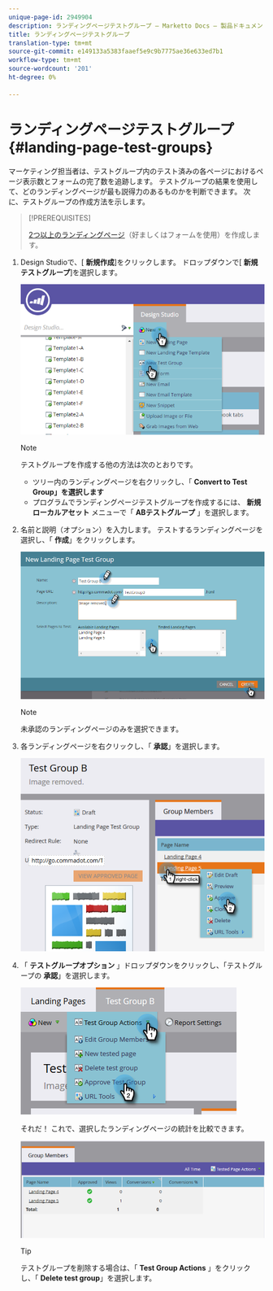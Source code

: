 ```yaml
---
unique-page-id: 2949904
description: ランディングページテストグループ — Marketto Docs — 製品ドキュメント
title: ランディングページテストグループ
translation-type: tm+mt
source-git-commit: e149133a5383faaef5e9c9b7775ae36e633ed7b1
workflow-type: tm+mt
source-wordcount: '201'
ht-degree: 0%

---
```



# ランディングページテストグループ {#landing-page-test-groups}

マーケティング担当者は、テストグループ内のテスト済みの各ページにおけるページ表示数とフォームの完了数を追跡します。 テストグループの結果を使用して、どのランディングページが最も説得力のあるものかを判断できます。 次に、テストグループの作成方法を示します。

>[!PREREQUISITES]
>
>[2つ以上のランディングページ](../../../../getting-started/quick-wins/landing-page-with-a-form.md)（好ましくはフォームを使用）を作成します。

1. Design Studioで、[ **新規作成**]をクリックします。 ドロップダウンで[ **新規テストグループ**]を選択します。

   ![](assets/image2015-8-5-13-3a32-3a50.png)

   >[!NOTE]
   >
   >テストグループを作成する他の方法は次のとおりです。
   >
   >    
   >    
   >    * ツリー内のランディングページを右クリックし、「 **Convert to Test Group」を選択します**
   >    * プログラムでランディングページテストグループを作成するには、 **新規ローカルアセット** メニューで「 **ABテストグループ** 」を選択します。


1. 名前と説明（オプション）を入力します。 テストするランディングページを選択し、「 **作成**」をクリックします。

   ![](assets/image2015-8-5-13-3a39-3a10.png)

   >[!NOTE]
   >
   >未承認のランディングページのみを選択できます。

1. 各ランディングページを右クリックし、「 **承認**」を選択します。

   ![](assets/three-1.png)

1. 「 **テストグループオプション** 」ドロップダウンをクリックし、「テストグループの **承認**」を選択します。

   ![](assets/four-1.png)

   それだ！ これで、選択したランディングページの統計を比較できます。

   ![](assets/five.png)

   >[!TIP]
   >
   >テストグループを削除する場合は、「 **Test Group Actions** 」をクリックし、「 **Delete test group**」を選択します。


